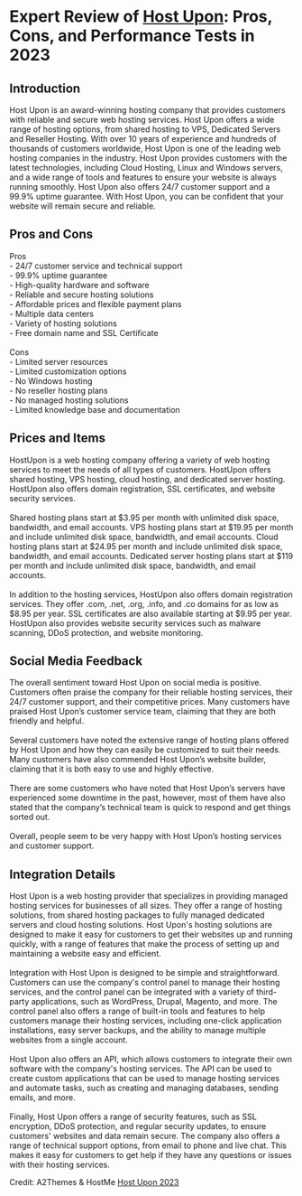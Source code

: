 <h1>Expert Review of <a href="https://a2themes.com/host-upon-reviews">Host Upon</a>: Pros, Cons, and Performance Tests in 2023</h1>
<h2>Introduction</h2>
Host Upon is an award-winning hosting company that provides customers with reliable and secure web hosting services. Host Upon offers a wide range of hosting options, from shared hosting to VPS, Dedicated Servers and Reseller Hosting. With over 10 years of experience and hundreds of thousands of customers worldwide, Host Upon is one of the leading web hosting companies in the industry. Host Upon provides customers with the latest technologies, including Cloud Hosting, Linux and Windows servers, and a wide range of tools and features to ensure your website is always running smoothly. Host Upon also offers 24/7 customer support and a 99.9% uptime guarantee. With Host Upon, you can be confident that your website will remain secure and reliable.
<h2>Pros and Cons</h2>
Pros <br>- 24/7 customer service and technical support <br>- 99.9% uptime guarantee <br>- High-quality hardware and software <br>- Reliable and secure hosting solutions <br>- Affordable prices and flexible payment plans <br>- Multiple data centers <br>- Variety of hosting solutions <br>- Free domain name and SSL Certificate <br><br>Cons <br>- Limited server resources <br>- Limited customization options <br>- No Windows hosting <br>- No reseller hosting plans <br>- No managed hosting solutions <br>- Limited knowledge base and documentation
<h2>Prices and Items</h2>
HostUpon is a web hosting company offering a variety of web hosting services to meet the needs of all types of customers. HostUpon offers shared hosting, VPS hosting, cloud hosting, and dedicated server hosting. HostUpon also offers domain registration, SSL certificates, and website security services.<br><br>Shared hosting plans start at $3.95 per month with unlimited disk space, bandwidth, and email accounts. VPS hosting plans start at $19.95 per month and include unlimited disk space, bandwidth, and email accounts. Cloud hosting plans start at $24.95 per month and include unlimited disk space, bandwidth, and email accounts. Dedicated server hosting plans start at $119 per month and include unlimited disk space, bandwidth, and email accounts.<br><br>In addition to the hosting services, HostUpon also offers domain registration services. They offer .com, .net, .org, .info, and .co domains for as low as $8.95 per year. SSL certificates are also available starting at $9.95 per year. HostUpon also provides website security services such as malware scanning, DDoS protection, and website monitoring.
<h2>Social Media Feedback</h2>
The overall sentiment toward Host Upon on social media is positive. Customers often praise the company for their reliable hosting services, their 24/7 customer support, and their competitive prices. Many customers have praised Host Upon’s customer service team, claiming that they are both friendly and helpful.<br><br>Several customers have noted the extensive range of hosting plans offered by Host Upon and how they can easily be customized to suit their needs. Many customers have also commended Host Upon’s website builder, claiming that it is both easy to use and highly effective.<br><br>There are some customers who have noted that Host Upon’s servers have experienced some downtime in the past, however, most of them have also stated that the company’s technical team is quick to respond and get things sorted out.<br><br>Overall, people seem to be very happy with Host Upon’s hosting services and customer support.
<h2>Integration Details</h2>
Host Upon is a web hosting provider that specializes in providing managed hosting services for businesses of all sizes. They offer a range of hosting solutions, from shared hosting packages to fully managed dedicated servers and cloud hosting solutions. Host Upon's hosting solutions are designed to make it easy for customers to get their websites up and running quickly, with a range of features that make the process of setting up and maintaining a website easy and efficient.<br><br>Integration with Host Upon is designed to be simple and straightforward. Customers can use the company's control panel to manage their hosting services, and the control panel can be integrated with a variety of third-party applications, such as WordPress, Drupal, Magento, and more. The control panel also offers a range of built-in tools and features to help customers manage their hosting services, including one-click application installations, easy server backups, and the ability to manage multiple websites from a single account.<br><br>Host Upon also offers an API, which allows customers to integrate their own software with the company's hosting services. The API can be used to create custom applications that can be used to manage hosting services and automate tasks, such as creating and managing databases, sending emails, and more.<br><br>Finally, Host Upon offers a range of security features, such as SSL encryption, DDoS protection, and regular security updates, to ensure customers' websites and data remain secure. The company also offers a range of technical support options, from email to phone and live chat. This makes it easy for customers to get help if they have any questions or issues with their hosting services.
<p>Credit: A2Themes & HostMe <a href="https://a2themes.com/host-upon-reviews">Host Upon 2023</a></p>